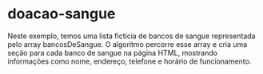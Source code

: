 # doacao-sangue
Neste exemplo, temos uma lista fictícia de bancos de sangue representada pelo array bancosDeSangue. O algoritmo percorre esse array e cria uma seção para cada banco de sangue na página HTML, mostrando informações como nome, endereço, telefone e horário de funcionamento.
